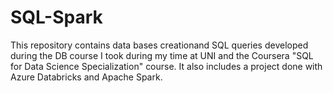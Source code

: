 # SQL-Spark

This repository contains data bases creationand SQL queries developed during the DB course I took during my time at UNI and the Coursera "SQL for Data Science Specialization" course. It also includes a project done with Azure Databricks and Apache Spark.
